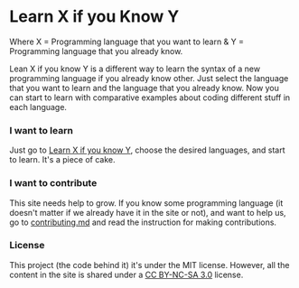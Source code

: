 # Learn X if you Know Y

Where X = Programming language that you want to learn & Y = Programming language that you already know.

Lean X if you know Y is a different way to learn the syntax of a new programming language if you already know other. Just select the language that you want to learn and the language that you already know. Now you can start to learn with comparative examples about coding different stuff in each language.

### I want to learn

Just go to [Learn X if you know Y](https://gersonlazaro.com/learn-x-if-you-know-y/index.html), choose the desired languages, and start to learn. It's a piece of cake.

### I want to contribute

This site needs help to grow. If you know some programming language (it doesn't matter if we already have it in the site or not), and want to help us, go to [contributing.md](contributing.md) and read the instruction for making contributions.

### License

This project (the code behind it) it's under the MIT license. However, all the content in the site is shared under a [CC BY-NC-SA 3.0](https://creativecommons.org/licenses/by-nc-sa/3.0/es/) license.

